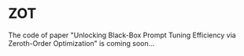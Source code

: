 # ZOT
The code of paper "Unlocking Black-Box Prompt Tuning Efficiency via Zeroth-Order Optimization"
is coming soon...
